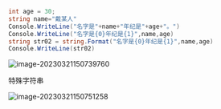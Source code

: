 ~~~c#
int age = 30;
string name="戴某人"
Console.WriteLine("名字是"+name+"年纪是"+age+"。")
Console.WriteLine("名字是{0}年纪是{1}",name,age)
string str02 = string.Format("名字是{0}年纪是{1}",name,age)
Console.WriteLine(str02)
~~~

![image-20230321150739760](img/c#_格式化字符串/image-20230321150739760.png)



特殊字符串

![image-20230321150751258](img/c#_格式化字符串/image-20230321150751258.png)